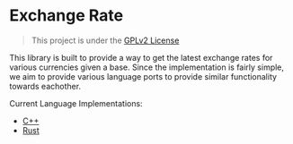 # Exchange Rate

> This project is under the [GPLv2 License](LICENSE)

This library is built to provide a way to get the latest exchange rates 
for various currencies given a base. Since the implementation is fairly simple, 
we aim to provide various language ports to provide similar functionality towards eachother. 


Current Language Implementations: 

- [C++](C++/README.md)
- [Rust](Rust/README.md) 
